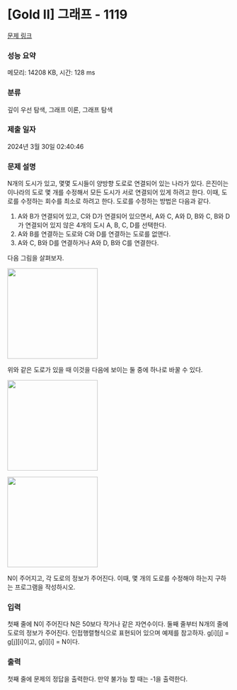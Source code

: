 # [Gold II] 그래프 - 1119 

[문제 링크](https://www.acmicpc.net/problem/1119) 

### 성능 요약

메모리: 14208 KB, 시간: 128 ms

### 분류

깊이 우선 탐색, 그래프 이론, 그래프 탐색

### 제출 일자

2024년 3월 30일 02:40:46

### 문제 설명

<p>N개의 도시가 있고, 몇몇 도시들이 양방향 도로로 연결되어 있는 나라가 있다. 은진이는 이나라의 도로 몇 개를 수정해서 모든 도시가 서로 연결되어 있게 하려고 한다. 이때, 도로를 수정하는 회수를 최소로 하려고 한다. 도로를 수정하는 방법은 다음과 같다.</p>

<ol>
	<li>A와 B가 연결되어 있고, C와 D가 연결되어 있으면서, A와 C, A와 D, B와 C, B와 D가 연결되어 있지 않은 4개의 도시 A, B, C, D를 선택한다.</li>
	<li>A와 B를 연결하는 도로와 C와 D를 연결하는 도로를 없앤다.</li>
	<li>A와 C, B와 D를 연결하거나 A와 D, B와 C를 연결한다.</li>
</ol>

<p>다음 그림을 살펴보자.</p>

<p><img alt="" src="https://www.acmicpc.net/upload/201003/1(1).jpg" style="height:204px; width:204px"></p>

<p>위와 같은 도로가 있을 때 이것을 다음에 보이는 둘 중에 하나로 바꿀 수 있다.</p>

<p><img alt="" src="https://www.acmicpc.net/upload/201003/2(1).jpg" style="height:204px; width:204px"></p>

<p><img alt="" src="https://www.acmicpc.net/upload/201003/3(1).jpg" style="height:204px; width:204px"></p>

<p>N이 주어지고, 각 도로의 정보가 주어진다. 이때, 몇 개의 도로를 수정해야 하는지 구하는 프로그램을 작성하시오.</p>

### 입력 

 <p>첫째 줄에 N이 주어진다 N은 50보다 작거나 같은 자연수이다. 둘째 줄부터 N개의 줄에 도로의 정보가 주어진다. 인접행렬형식으로 표현되어 있으며 예제를 참고하자. g[i][j] = g[j][i]이고, g[i][i] = N이다.</p>

### 출력 

 <p>첫째 줄에 문제의 정답을 출력한다. 만약 불가능 할 때는 -1을 출력한다.</p>

